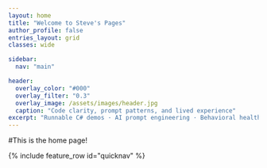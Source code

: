 ```yaml
---
layout: home
title: "Welcome to Steve's Pages"
author_profile: false
entries_layout: grid
classes: wide

sidebar:
  nav: "main"

header:
  overlay_color: "#000"
  overlay_filter: "0.3"
  overlay_image: /assets/images/header.jpg
  caption: "Code clarity, prompt patterns, and lived experience"
excerpt: "Runnable C# demos · AI prompt engineering · Behavioral health insights"
---
```


#This is the home page!

{% include feature_row id="quicknav" %}